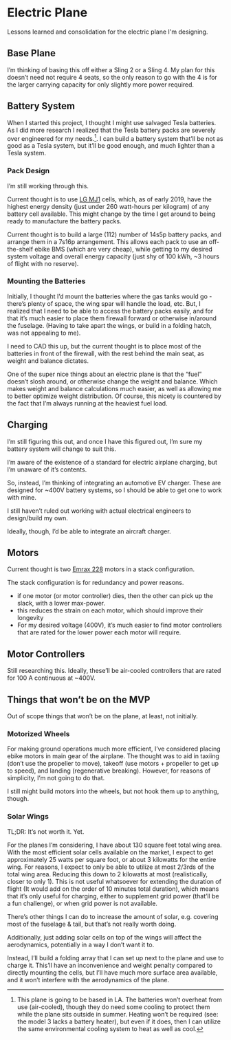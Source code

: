 # Electric Plane

Lessons learned and consolidation for the electric plane I'm designing.

## Base Plane

I’m thinking of basing this off either a Sling 2 or a Sling 4. My plan for this doesn’t need not require 4 seats, so the only reason to go with the 4 is for the larger carrying capacity for only slightly more power required.

## Battery System

When I started this project, I thought I might use salvaged Tesla batteries. As I did more research I realized that the Tesla battery packs are severely over engineered for my needs.[^battery heating]. I can build a battery system that’ll be not as good as a Tesla system, but it’ll be good enough, and much lighter than a Tesla system.

### Pack Design

I’m still working through this.

Current thought is to use [LG MJ1](https://www.nkon.nl/sk/k/Specification%20INR18650MJ1%2022.08.2014.pdf) cells, which, as of early 2019, have the highest energy density (just under 260 watt-hours per kilogram) of any battery cell available. This might change by the time I get around to being ready to manufacture the battery packs.

Current thought is to build a large (112) number of 14s5p battery packs, and arrange them in a 7s16p arrangement. This allows each pack to use an off-the-shelf ebike BMS (which are very cheap), while getting to my desired system voltage and overall energy capacity (just shy of 100 kWh, ~3 hours of flight with no reserve).

### Mounting the Batteries

Initially, I thought I’d mount the batteries where the gas tanks would go - there’s plenty of space, the wing spar will handle the load, etc. But, I realized that I need to be able to access the battery packs easily, and for that it’s much easier to place them firewall forward or otherwise in/around the fuselage. (Having to take apart the wings, or build in a folding hatch, was not appealing to me).

I need to CAD this up, but the current thought is to place most of the batteries in front of the firewall, with the rest behind the main seat, as weight and balance dictates.

One of the super nice things about an electric plane is that the “fuel” doesn’t slosh around, or otherwise change the weight and balance. Which makes weight and balance calculations much easier, as well as allowing me to better optimize weight distribution. Of course, this nicety is countered by the fact that I’m always running at the heaviest fuel load.

## Charging

I’m still figuring this out, and once I have this figured out, I’m sure my battery system will change to suit this.

I’m aware of the existence of a standard for electric airplane charging, but I’m unaware of it’s contents.

So, instead, I’m thinking of integrating an automotive EV charger. These are designed for ~400V battery systems, so I should be able to get one to work with mine.

I still haven’t ruled out working with actual electrical engineers to design/build my own.

Ideally, though, I’d be able to integrate an aircraft charger.

## Motors

Current thought is two [Emrax 228](https://emrax.com/products/emrax-228/) motors in a stack configuration.

The stack configuration is for redundancy and power reasons.

- if one motor (or motor controller) dies, then the other can pick up the slack, with a lower max-power.
- this reduces the strain on each motor, which should improve their longevity
- For my desired voltage (400V), it’s much easier to find motor controllers that are rated for the lower power each motor will require.

## Motor Controllers

Still researching this. Ideally, these’ll be air-cooled controllers that are rated for 100 A continuous at ~400V.

## Things that won’t be on the MVP

Out of scope things that won’t be on the plane, at least, not initially.

### Motorized Wheels

For making ground operations much more efficient, I’ve considered placing ebike motors in main gear of the airplane. The thought was to aid in taxiing (don’t use the propeller to move), takeoff (use motors + propeller to get up to speed), and landing (regenerative breaking). However, for reasons of simplicity, I’m not going to do that.

I still might build motors into the wheels, but not hook them up to anything, though.

### Solar Wings

TL;DR: It’s not worth it. Yet.

For the planes I’m considering, I have about 130 square feet total wing area. With the most efficient solar cells available on the market, I expect to get approximately 25 watts per square foot, or about 3 kilowatts for the entire wing. For reasons, I expect to only be able to utilize at most 2/3rds of the total wing area. Reducing this down to 2 kilowatts at most (realistically, closer to only 1). This is not useful whatsoever for extending the duration of flight (It would add on the order of 10 minutes total duration), which means that it’s only useful for charging, either to supplement grid power (that’ll be a fun challenge), or when grid power is not available.

There’s other things I can do to increase the amount of solar, e.g. covering most of the fuselage & tail, but that’s not really worth doing.

Additionally, just adding solar cells on top of the wings will affect the aerodynamics, potentially in a way I don’t want it to.

Instead, I’ll build a folding array that I can set up next to the plane and use to charge it. This’ll have an inconvenience and weight penalty compared to directly mounting the cells, but I’ll have much more surface area available, and it won’t interfere with the aerodynamics of the plane.

[^battery heating]: This plane is going to be based in LA. The batteries won’t overheat from use (air-cooled), though they do need some cooling to protect them while the plane sits outside in summer. Heating won’t be required (see: the model 3 lacks a battery heater), but even if it does, then I can utilize the same environmental cooling system to heat as well as cool.
